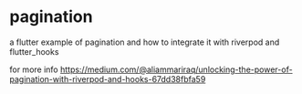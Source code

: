 # pagination

a flutter example of pagination and how to integrate it with riverpod and flutter_hooks

for more info 
https://medium.com/@aliammariraq/unlocking-the-power-of-pagination-with-riverpod-and-hooks-67dd38fbfa59